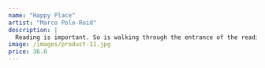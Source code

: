 ```yaml
---
name: "Happy Place"
artist: "Marco Polo-Roid"
description: |
  Reading is important. So is walking through the entrance of the reading room. So is stopping to snap a photo beforehand.
image: /images/product-11.jpg
price: 36.0
---
```

